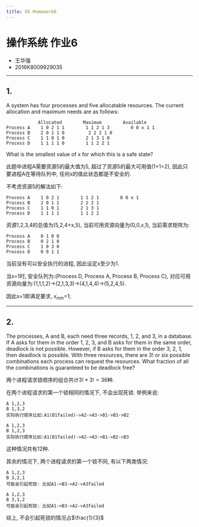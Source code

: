 ```yaml
---
title: OS Homework6
---
```



# 操作系统 作业6

* 王华强
* 2016K8009929035

***

## 1. 

A system has four processes and five allocatable resources. The current allocation and maximum needs are as follows:

```
            Allocated        Maximum        Available
Process A    1 0 2 1 1        1 1 2 1 3        0 0 x 1 1
Process B    2 0 1 1 0         2 2 2 1 0
Process C    1 1 0 1 0        2 1 3 1 0
Process D    1 1 1 1 0        1 1 2 2 1
```
What is the smallest value of x for which this is a safe state?

此题中进程A需要资源5的最大值为5, 超过了资源5的最大可用值(1+1=2), 因此只要进程A在等待队列中, 任何x的值此状态都是不安全的.

不考虑资源5的解法如下:

```
Process A    1 0 2 1        1 1 2 1        0 0 x 1
Process B    2 0 1 1        2 2 2 1
Process C    1 1 0 1        2 1 3 1
Process D    1 1 1 1        1 1 2 2
```

资源1,2,3,4的总值为(5,2,4+x,5), 当前可用资源向量为(0,0,x,1), 当前需求矩阵为:

```
Process A    0 1 0 0
Process B    0 2 1 0
Process C    1 0 3 0
Process D    0 0 1 1
```

当前没有可以安全执行的进程, 因此设定x至少为1. 

当x=1时, 安全队列为:(Process D, Process A, Process B, Process C), 对应可用资源向量为:(1,1,1,2)->(2,1,3,3)->(4,1,4,4)->(5,2,4,5).

因此x=1即满足要求, $x_{min}$=1;

***

## 2.

The processes, A and B, each need three records, 1, 2, and 3, in a database. If A asks for them in the order 1, 2, 3, and B asks for them in the same order, deadlock is not possible. However, if B asks for them in the order 3, 2, 1, then deadlock is possible. With three resources, there are 3! or six possible combinations each process can request the resources. What fraction of all the combinations is guaranteed to be deadlock free?

两个进程请求锁顺序的组合共计$3!*3!=36$种.

在两个进程请求的第一个锁相同的情况下, 不会出现死锁. 举例来说:
```
A 1,2,3
B 1,3,2
实际执行顺序比如:A1(B1failed)->A2->A3->B1->B3->B2

A 1,2,3
B 1,2,3
实际执行顺序比如:A1(B1failed)->A2->A3->B1->B2->B3
```
这种情况共有12种.

其余的情况下, 两个进程请求的第一个锁不同, 有以下两类情况:

```
A 1,2,3
B 3,2,1
可能会引起死锁: 比如A1->B3->A2->A3failed

A 1,2,3
B 3,1,2
可能会引起死锁: 比如A1->B3->A2->A3failed
```

综上, 不会引起死锁的情况占$\frac{1}{3}$